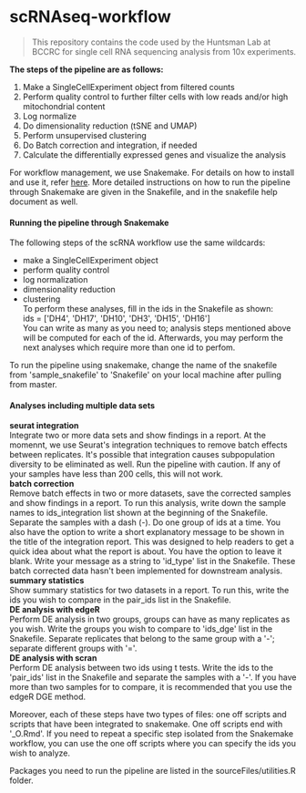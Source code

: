 # scRNAseq-workflow

> This repository contains the code used by the Huntsman Lab at BCCRC for single cell RNA sequencing analysis from 10x experiments.

**The steps of the pipeline are as follows:**  
1. Make a SingleCellExperiment object from filtered counts  
2. Perform quality control to further filter cells with low reads and/or high mitochondrial content  
3. Log normalize
4. Do dimensionality reduction (tSNE and UMAP) 
5. Perform unsupervised clustering  
6. Do Batch correction and integration, if needed  
7. Calculate the differentially expressed genes and visualize the analysis  

For workflow management, we use Snakemake. For details on how to install and use it, refer <a href="https://snakemake.readthedocs.io/en/stable/" target="_blank">here</a>. More detailed instructions on how to run the pipeline through Snakemake are given in the Snakefile, and in the snakefile help document as well. 

#### Running the pipeline through Snakemake 
The following steps of the scRNA workflow use the same wildcards:  
- make a SingleCellExperiment object  
- perform quality control  
- log normalization  
- dimensionality reduction  
- clustering  
To perform these analyses, fill in the ids in the Snakefile as shown:  
ids = ['DH4', 'DH17', 'DH10', 'DH3', 'DH15', 'DH16']  
You can write as many as you need to; analysis steps mentioned above will be computed for each of the id. Afterwards, you may perform the next analyses which require more than one id to perfom.  

To run the pipeline using snakemake, change the name of the snakefile from 'sample_snakefile' to 'Snakefile' on your local machine after pulling from master. 

#### Analyses including multiple data sets  
**seurat integration**  
Integrate two or more data sets and show findings in a report. At the momennt, we use Seurat's integration techniques to remove batch effects between replicates. It's possible that integration causes subpopulation diversity to be eliminated as well. Run the pipeline with caution. If any of your samples have less than 200 cells, this will not work.  
**batch correction**  
Remove batch effects in two or more datasets, save the corrected samples and show findings in a report. To run this analysis, write down the sample names to ids_integration list shown at the beginning of the Snakefile. Separate the samples with a dash (-). Do one group of ids at a time. You also have the option to write a short explanatory message to be shown in the title of the integration report. This was designed to help readers to get a quick idea about what the report is about. You have the option to leave it blank. Write your message as a string to 'id_type' list in the Snakefile. These batch corrected data hasn't been implemented for downstream analysis.  
**summary statistics**  
Show summary statistics for two datasets in a report. To run this, write the ids you wish to compare in the pair_ids list in the Snakefile.  
**DE analysis with edgeR**  
Perform DE analysis in two groups, groups can have as many replicates as you wish. Write the groups you wish to compare to 'ids_dge' list in the Snakefile. Separate replicates that belong to the same group with a '-'; separate different groups with '='.  
**DE analysis with scran**  
Perform DE analysis between two ids using t tests. Write the ids to the 'pair_ids' list in the Snakefile and separate the samples with a '-'. If you have more than two samples for to compare, it is recommended that you use the edgeR DGE method. 

Moreover, each of these steps have two types of files: one off scripts and scripts that have been integrated to snakemake. One off scripts end with '_O.Rmd'. If you need to repeat a specific step isolated from the Snakemake workflow, you can use the one off scripts where you can specify the ids you wish to analyze.  

Packages you need to run the pipeline are listed in the sourceFiles/utilities.R folder. 

















